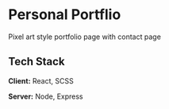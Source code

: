 
# Personal Portflio

Pixel art style portfolio page with contact page 
## Tech Stack

**Client:** React, SCSS

**Server:** Node, Express

